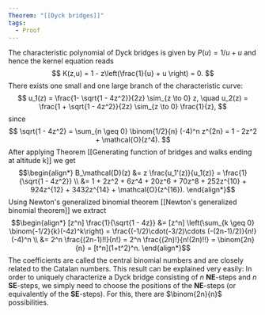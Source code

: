 ```yaml
---
Theorem: "[[Dyck bridges]]"
tags:
  - Proof
---
```


The characteristic polynomial of Dyck bridges is given by $P(u) = 1/u + u$ and hence the kernel equation reads 
$$
K(z,u) = 1 - z\left(\frac{1}{u} + u \right) = 0.
$$
There exists one small and one large branch of the characteristic curve: 
$$
u_1(z) = \frac{1- \sqrt{1 - 4z^2}}{2z} \sim_{z \to 0} z, \quad
u_2(z) = \frac{1 + \sqrt{1 - 4z^2}}{2z} \sim_{z \to 0} \frac{1}{z},
$$
since 
$$
\sqrt{1 - 4z^2} = \sum_{n \geq 0} \binom{1/2}{n} (-4)^n z^{2n} = 1 - 2z^2 + \mathcal{O}(z^4).
$$
After applying Theorem [[Generating function of bridges and walks ending at altitude k]] we get 
$$\begin{align*}
B_\mathcal{D}(z) &= z \frac{u_1'(z)}{u_1(z)} 
= \frac{1}{\sqrt{1 - 4z^2}} \\
&= 1 + 2z^2 + 6z^4 + 20z^6 + 70z^8 + 252z^{10} + 924z^{12} + 3432z^{14} + \mathcal{O}(z^{16}).
\end{align*}$$
Using Newton's generalized binomial theorem [[Newton's generalized binomial theorem]] we extract
$$\begin{align*}
[z^n] \frac{1}{\sqrt{1 - 4z}} &=
[z^n] \left(\sum_{k \geq 0} \binom{-1/2}{k}(-4z)^k\right) 
= \frac{(-1/2)\cdot(-3/2)\cdots  (-(2n-1)/2)}{n!}(-4)^n \\
&= 2^n \frac{(2n-1)!!}{n!} 
= 2^n \frac{(2n)!}{n!(2n)!!}
= \binom{2n}{n}
= [t^n](1+t^2)^n.
\end{align*}$$
The coefficients are called the central binomial numbers and are closely related to the Catalan numbers. This result can be explained very easily: In order to uniquely characterize a Dyck bridge consisting of $n$ **NE**-steps and $n$ **SE**-steps, we simply need to choose the positions of the  **NE**-steps (or equivalently of the **SE**-steps). For this, there are $\binom{2n}{n}$ possibilities.
